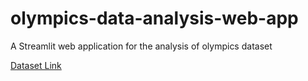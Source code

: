 # olympics-data-analysis-web-app
A Streamlit web application for the analysis of olympics dataset

[Dataset Link](https://www.kaggle.com/heesoo37/120-years-of-olympic-history-athletes-and-results)

[Live Demo]: https://oda-campusx.herokuapp.com/
